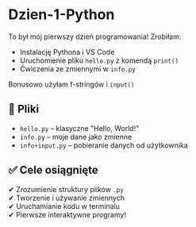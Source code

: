 # Dzien-1-Python

To był mój pierwszy dzień programowania! Zrobiłam:
- Instalację Pythona i VS Code
- Uruchomienie pliku `hello.py` z komendą `print()`
- Ćwiczenia ze zmiennymi w `info.py`

Bonusowo użyłam f-stringów i `input()`

## 📂 Pliki

- `hello.py` – klasyczne "Hello, World!"
- `info.py` – moje dane jako zmienne
- `info+input.py` – pobieranie danych od użytkownika

## ✅ Cele osiągnięte

✔ Zrozumienie struktury plików `.py`  
✔ Tworzenie i używanie zmiennych  
✔ Uruchamianie kodu w terminalu  
✔ Pierwsze interaktywne programy!
